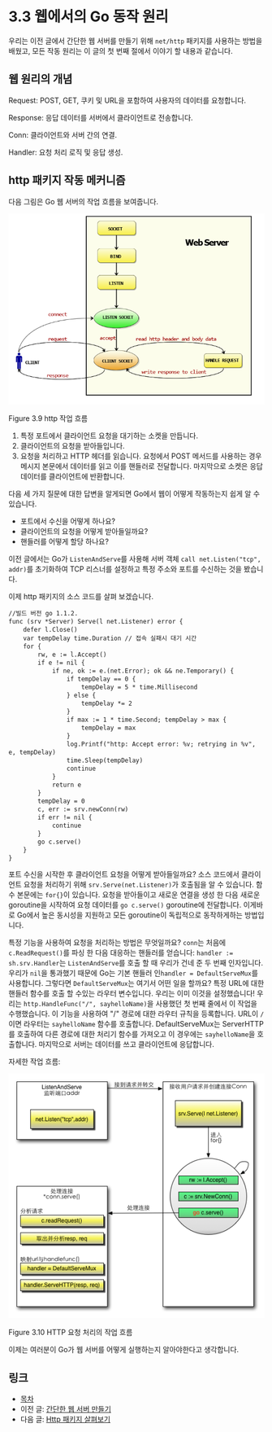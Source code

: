 # 3.3 웹에서의 Go 동작 원리

우리는 이전 글에서 간단한 웹 서버를 만들기 위해 `net/http` 패키지를 사용하는 방법을 배웠고, 모든 작동 원리는 이 글의 첫 번째 절에서 이야기 할 내용과 같습니다.

## 웹 원리의 개념

Request: POST, GET, 쿠키 및 URL을 포함하여 사용자의 데이터를 요청합니다.

Response: 응답 데이터를 서버에서 클라이언트로 전송합니다.

Conn: 클라이언트와 서버 간의 연결.

Handler: 요청 처리 로직 및 응답 생성.

## http 패키지 작동 메커니즘

다음 그림은 Go 웹 서버의 작업 흐름을 보여줍니다.

![](images/3.3.http.png?raw=true)

Figure 3.9 http 작업 흐름

1. 특정 포트에서 클라이언트 요청을 대기하는 소켓을 만듭니다.
2. 클라이언트의 요청을 받아들입니다.
3. 요청을 처리하고 HTTP 헤더를 읽습니다. 요청에서 POST 메서드를 사용하는 경우 메시지 본문에서 데이터를 읽고 이를 핸들러로 전달합니다. 마지막으로 소켓은 응답 데이터를 클라이언트에 반환합니다.

다음 세 가지 질문에 대한 답변을 알게되면 Go에서 웹이 어떻게 작동하는지 쉽게 알 수 있습니다.

- 포트에서 수신을 어떻게 하나요?
- 클라이언트의 요청을 어떻게 받아들일까요?
- 핸들러를 어떻게 할당 하나요?

이전 글에서는 Go가 `ListenAndServe`를 사용해 서버 객체 `call net.Listen("tcp", addr)`를 초기화하여 TCP 리스너를 설정하고 특정 주소와 포트를 수신하는 것을 봤습니다.

이제 http 패키지의 소스 코드를 살펴 보겠습니다.

	//빌드 버전 go 1.1.2.
	func (srv *Server) Serve(l net.Listener) error {
		defer l.Close()
		var tempDelay time.Duration // 접속 실패시 대기 시간
		for {
			rw, e := l.Accept()
			if e != nil {
				if ne, ok := e.(net.Error); ok && ne.Temporary() {
					if tempDelay == 0 {
						tempDelay = 5 * time.Millisecond
					} else {
						tempDelay *= 2
					}
					if max := 1 * time.Second; tempDelay > max {
						tempDelay = max
					}
					log.Printf("http: Accept error: %v; retrying in %v", e, tempDelay)
					time.Sleep(tempDelay)
					continue
				}
				return e
			}
			tempDelay = 0
			c, err := srv.newConn(rw)
			if err != nil {
				continue
			}
			go c.serve()
		}
	}


포트 수신을 시작한 후 클라이언트 요청을 어떻게 받아들일까요? 소스 코드에서 클라이언트 요청을 처리하기 위해 `srv.Serve(net.Listener)`가 호출됨을 알 수 있습니다. 함수 본문에는 `for{}`이 있습니다. 요청을 받아들이고 새로운 연결을 생성 한 다음 새로운 goroutine을 시작하여 요청 데이터를 `go c.serve()` goroutine에 전달합니다. 이게바로 Go에서 높은 동시성을 지원하고 모든 goroutine이 독립적으로 동작하게하는 방법입니다.

특정 기능을 사용하여 요청을 처리하는 방법은 무엇일까요? `conn`는 처음에 `c.ReadRequest()`를 파싱 한 다음 대응하는 핸들러를 얻습니다: `handler := sh.srv.Handler`는 `ListenAndServe`를 호출 할 때 우리가 건네 준 두 번째 인자입니다. 우리가 `nil`을 통과했기 때문에 Go는 기본 핸들러 인`handler = DefaultServeMux`를 사용합니다. 그렇다면 `DefaultServeMux`는 여기서 어떤 일을 할까요? 특정 URL에 대한 핸들러 함수를 호출 할 수있는 라우터 변수입니다. 우리는 이미 이것을 설정했습니다! 우리는 `http.HandleFunc("/", sayhelloName)`을 사용했던 첫 번째 줄에서 이 작업을 수행했습니다. 이 기능을 사용하여 "/" 경로에 대한 라우터 규칙을 등록합니다. URL이 `/`이면 라우터는 `sayhelloName` 함수를 호출합니다. DefaultServeMux는 ServerHTTP를 호출하여 다른 경로에 대한 처리기 함수를 가져오고 이 경우에는 `sayhelloName`을 호출합니다. 마지막으로 서버는 데이터를 쓰고 클라이언트에 응답합니다.

자세한 작업 흐름:

![](images/3.3.illustrator.png?raw=true)

Figure 3.10 HTTP 요청 처리의 작업 흐름

이제는 여러분이 Go가 웹 서버를 어떻게 실행하는지 알아야한다고 생각합니다.

## 링크

- [목차](preface.md)
- 이전 글: [간단한 웹 서버 만들기](03.2.md)
- 다음 글: [Http 패키지 살펴보기](03.4.md)
